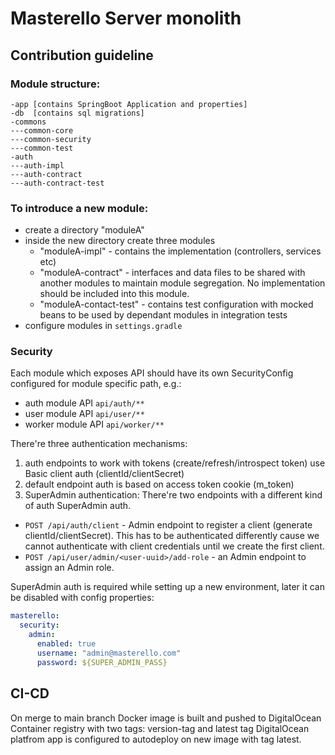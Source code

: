 # Masterello Server monolith

## Contribution guideline

### Module structure:
```agsl
-app [contains SpringBoot Application and properties]
-db  [contains sql migrations]
-commons 
---common-core
---common-security
---common-test 
-auth
---auth-impl
---auth-contract
---auth-contract-test

```



### To introduce a new module:
* create a directory "moduleA"
* inside the new directory create three modules 
  * "moduleA-impl" - contains the implementation (controllers, services etc)
  * "moduleA-contract" - interfaces and data files to be shared with another modules to maintain module segregation. No implementation should be included into this module.
  * "moduleA-contact-test" - contains test configuration with mocked beans to be used by dependant modules in integration tests
* configure modules in `settings.gradle`

### Security
Each module which exposes API should have its own SecurityConfig configured for module specific path, e.g.:
* auth module API `api/auth/**`
* user module API `api/user/**`
* worker module API `api/worker/**`

There're three authentication mechanisms:
1. auth endpoints to work with tokens (create/refresh/introspect token) use Basic client auth (clientId/clientSecret)
2. default endpoint auth is based on access token cookie (m_token)
3. SuperAdmin authentication:
There're two endpoints with a different kind of auth SuperAdmin auth. 
* `POST /api/auth/client` - Admin endpoint to register a client (generate clientId/clientSecret). This has to be authenticated differently cause we cannot authenticate with client credentials until we create the first client.
* `POST /api/user/admin/<user-uuid>/add-role` - an Admin endpoint to assign an Admin role.

SuperAdmin auth is required while setting up a new environment, later it can be disabled with config properties:
```yaml
masterello:
  security:
    admin:
      enabled: true
      username: "admin@masterello.com"
      password: ${SUPER_ADMIN_PASS}
```

## CI-CD

On merge to main branch Docker image is built and pushed to DigitalOcean Container registry with two tags: version-tag and latest tag
DigitalOcean platfrom app is configured to autodeploy on new image with tag latest.
